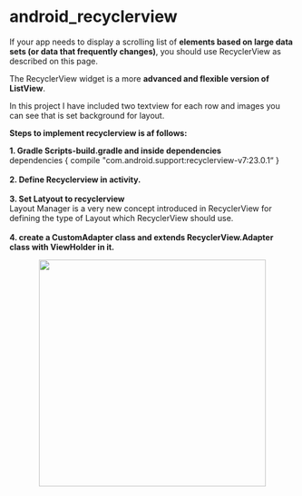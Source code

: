 # android_recyclerview

If your app needs to display a scrolling list of <b>elements based on large data sets (or data that frequently changes)</b>, you should use RecyclerView as described on this page.

The RecyclerView widget is a more <b>advanced and flexible version of ListView</b>.

In this project I have included two textview for each row and images you can see that is set background for layout.

<b>Steps to implement recyclerview is af follows:</b>

<b> 1. Gradle Scripts-build.gradle and inside dependencies </b><br>
      dependencies { 
               compile "com.android.support:recyclerview-v7:23.0.1“
       }<br><br>
<b> 2. Define Recyclerview in activity. </b><br><br>
<b> 3. Set Latyout to recyclerview </b><br>
Layout Manager is a very new concept introduced in RecyclerView for defining the type of Layout which RecyclerView should use.
     <br><br>
<b> 4. create a CustomAdapter class and extends RecyclerView.Adapter class with ViewHolder in it.</b><br>
<div align="center">
    <img src="https://user-images.githubusercontent.com/35371687/46991877-5384b000-d125-11e8-879c-0c52245a6c06.png" width="400px"</img> 
</div>
